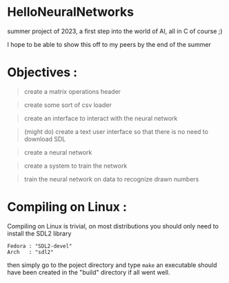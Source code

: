 # HelloNeuralNetworks
summer project of 2023, a first step into the world of AI, all in C of course ;)

I hope to be able to show this off to my peers by the end of the summer

# Objectives :
> create a matrix operations header

> create some sort of csv loader

> create an interface to interact with the neural network

> (might do) create a text user interface so that there is no need to download SDL

> create a neural network

> create a system to train the network

> train the neural network on data to recognize drawn numbers


# Compiling on Linux :
Compiling on Linux is trivial, on most distributions you should only need to install the SDL2 library
```
Fedora : "SDL2-devel"
Arch   : "sdl2"

```
then simply go to the poject directory and type ```make```
an executable should have been created in the "build" directory if all went well.
